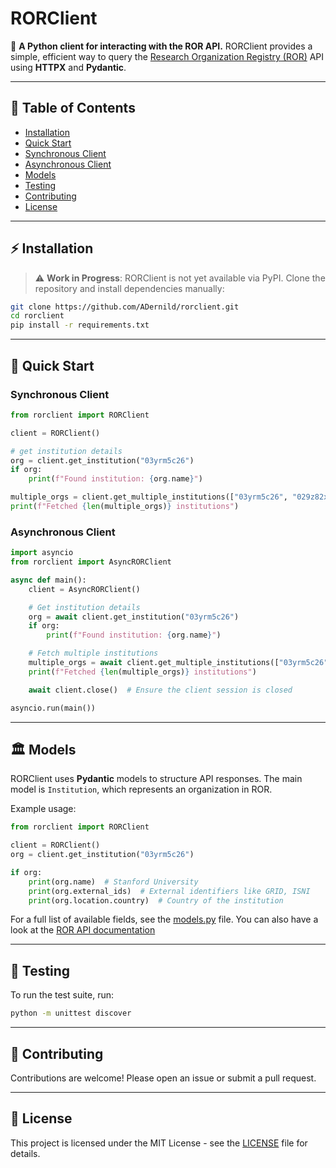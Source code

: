 # RORClient

🚀 **A Python client for interacting with the ROR API.**
RORClient provides a simple, efficient way to query the [Research Organization Registry (ROR)](https://ror.org) API using **HTTPX** and **Pydantic**.

---

## 📖 Table of Contents
- [Installation](#installation)
- [Quick Start](#quick-start)
- [Synchronous Client](#synchronous-client)
- [Asynchronous Client](#asynchronous-client)
- [Models](#models)
- [Testing](#testing)
- [Contributing](#contributing)
- [License](#license)

---

## ⚡ Installation
> ⚠ **Work in Progress**: RORClient is not yet available via PyPI.
> Clone the repository and install dependencies manually:

```sh
git clone https://github.com/ADernild/rorclient.git
cd rorclient
pip install -r requirements.txt
```
---

## 🚀 Quick Start

### Synchronous Client
```python
from rorclient import RORClient

client = RORClient()

# get institution details
org = client.get_institution("03yrm5c26")
if org:
    print(f"Found institution: {org.name}")

multiple_orgs = client.get_multiple_institutions(["03yrm5c26", "029z82x56"])
print(f"Fetched {len(multiple_orgs)} institutions")
```

### Asynchronous Client
```python
import asyncio
from rorclient import AsyncRORClient

async def main():
    client = AsyncRORClient()

    # Get institution details
    org = await client.get_institution("03yrm5c26")
    if org:
        print(f"Found institution: {org.name}")

    # Fetch multiple institutions
    multiple_orgs = await client.get_multiple_institutions(["03yrm5c26", "029z82x56"])
    print(f"Fetched {len(multiple_orgs)} institutions")

    await client.close()  # Ensure the client session is closed

asyncio.run(main())
```

---

## 🏛 Models
RORClient uses **Pydantic** models to structure API responses. The main model is `Institution`, which represents an organization in ROR.

Example usage:

```python
from rorclient import RORClient

client = RORClient()
org = client.get_institution("03yrm5c26")

if org:
    print(org.name)  # Stanford University
    print(org.external_ids)  # External identifiers like GRID, ISNI
    print(org.location.country)  # Country of the institution
```

For a full list of available fields, see the [models.py](rorclient/models/institution.py) file.
You can also have a look at the [ROR API documentation](https://ror.readme.io/v2/docs/data-structure)

---

## 🧪 Testing

To run the test suite, run:

```sh
python -m unittest discover
```

---

## 🤝 Contributing

Contributions are welcome! Please open an issue or submit a pull request.

---

## 📜 License

This project is licensed under the MIT License - see the [LICENSE](LICENSE) file for details.
